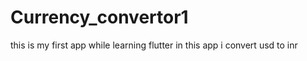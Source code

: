 # Currency_convertor1
this is my first app while learning flutter in this app i convert usd to inr 
